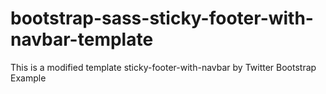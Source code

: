 bootstrap-sass-sticky-footer-with-navbar-template
=================================================

This is a modified template sticky-footer-with-navbar by Twitter Bootstrap Example
